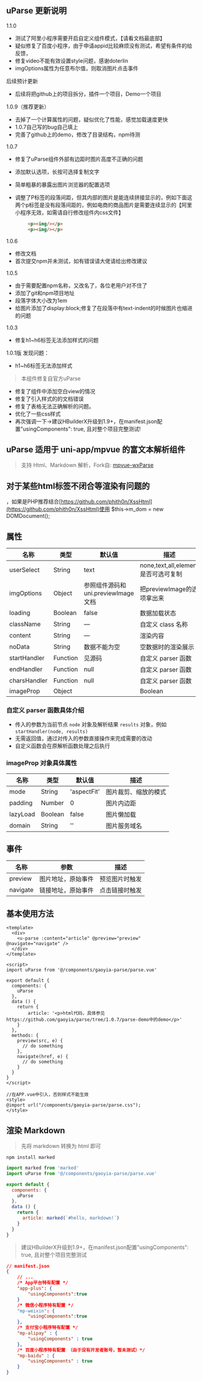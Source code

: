 ## uParse 更新说明
1.1.0

* 测试了阿里小程序需要开启自定义组件模式，【请看文档最底部】
* 疑似修复了百度小程序，由于申请appid比较麻烦没有测试，希望有条件的给反馈，
* 修复video不能有效设置style问题，感谢doterlin
* imgOptions属性为任意布尔值，则取消图片点击事件

后续预计更新
* 后续将把github上的项目拆分，插件一个项目，Demo一个项目

1.0.9（推荐更新）

* 去掉了一个计算属性的问题，疑似优化了性能，感觉加载速度更快
* 1.0.7自己写的bug自己填上
* 完善了github上的demo，修改了目录结构，npm待测

1.0.7

* 修复了uParse组件外部有边距时图片高度不正确的问题
* 添加默认选项，长按可选择复制文字
* 简单粗暴的暴露出图片浏览器的配置选项

* 调整了P标签的段落间距，但其内部的图片是能连续拼接显示的，例如下面这两个p标签是没有段落间距的，例如电商的商品图片是需要连续显示的【阿里小程序无效，如需请自行修改组件内css文件】

```html
		<p><img/></p>
		<p><img/></p>
```

1.0.6
* 修改文档
* 首次提交npm并未测试，如有错误请大佬请给出修改建议

1.0.5 

* 由于需要配置npm名称，又改名了，各位老用户对不住了
* 添加了git和npm项目地址
* 段落字体大小改为1em
* 给图片添加了display:block;修复了在段落中有text-indent的时候图片也缩进的问题

1.0.3
* 修复h1~h6标签无法添加样式的问题

1.0.1版
  发现问题：
* h1~h6标签无法添加样式

> 本组件修复自官方uParse

* 修复了组件中添加空白view的情况
* 修复了引入样式的的文档错误
* 修复了表格无法正确解析的问题。
* 优化了一些css样式
* 再次强调一下->建议HBuilderX升级到1.9+，在manifest.json配置"usingComponents": true, 且对整个项目完整测试!

## uParse 适用于 uni-app/mpvue 的富文本解析组件

> 支持 Html、Markdown 解析，Fork自: [mpvue-wxParse](https://github.com/F-loat/mpvue-wxParse)

## 对于某些html标签不闭合等渲染有问题的
，如果是PHP推荐结合[https://github.com/phith0n/XssHtml](https://github.com/phith0n/XssHtml)使用
 $this->m_dom = new DOMDocument();
 
## 属性

| 名称             | 类型          | 默认值        | 描述               |
| -----------------|--------------- | ------------- | ----------------  |
| userSelect       | String         | text          | none,text,all,element是否可选可复制|
| imgOptions       | Object         | 参照组件源码和uni.previewImage文档| 把previewImage的选项拿出来|
| loading          | Boolean        | false         | 数据加载状态       |
| className        | String         | —             | 自定义 class 名称  |
| content          | String         | —             | 渲染内容           |
| noData           | String         | 数据不能为空   | 空数据时的渲染展示  |
| startHandler     | Function       | 见源码         | 自定义 parser 函数 |
| endHandler       | Function       | null          | 自定义 parser 函数 |
| charsHandler     | Function       | null          | 自定义 parser 函数 |
| imageProp        | Object||Boolean         | 见下文        | 图片相关参数，当属性为任意布尔值时取消图片点击事件|

### 自定义 parser 函数具体介绍

* 传入的参数为当前节点 `node` 对象及解析结果 `results` 对象，例如 `startHandler(node, results)`
* 无需返回值，通过对传入的参数直接操作来完成需要的改动
* 自定义函数会在原解析函数处理之后执行

### imageProp 对象具体属性

| 名称              | 类型           | 默认值        | 描述                |
| -----------------|--------------- | ------------- | ------------------ |
| mode             | String         | 'aspectFit'   | 图片裁剪、缩放的模式 |
| padding          | Number         | 0             | 图片内边距          |
| lazyLoad         | Boolean        | false         | 图片懒加载          |
| domain           | String         | ''            | 图片服务域名        |

## 事件

| 名称             | 参数              | 描述              |
| -----------------|----------------- | ----------------  |
| preview          | 图片地址，原始事件 | 预览图片时触发     |
| navigate         | 链接地址，原始事件 | 点击链接时触发     |

## 基本使用方法


``` vue
<template>
  <div>
    <u-parse :content="article" @preview="preview" @navigate="navigate" />
  </div>
</template>

<script>
import uParse from '@/components/gaoyia-parse/parse.vue'

export default {
  components: {
    uParse
  },
  data () {
    return {
        article: '<p>html代码，具体参见https://github.com/gaoyia/parse/tree/1.0.7/parse-demo中的demo</p>'
    }
  },
  methods: {
    preview(src, e) {
      // do something
    },
    navigate(href, e) {
      // do something
    }
  }
}
</script>

//在APP.vue中引入，否则样式不能生效
<style>
@import url("/components/gaoyia-parse/parse.css");
</style>
```


## 渲染 Markdown

> 先将 markdown 转换为 html 即可

```
npm install marked
```

``` js
import marked from 'marked'
import uParse from '@/components/gaoyia-parse/parse.vue'

export default {
  components: {
    uParse
  },
  data () {
    return {
      article: marked(`#hello, markdown!`)
    }
  }
}
```

> 建议HBuilderX升级到1.9+，在manifest.json配置"usingComponents": true, 且对整个项目完整测试

``` json
// manifest.json  
{  
    // ...  
    /* App平台特有配置 */  
    "app-plus": {
        "usingComponents":true  
    }  
    /* 微信小程序特有配置 */  
    "mp-weixin": {
        "usingComponents":true
    },
	/* 支付宝小程序特有配置 */  
	"mp-alipay" : {
	    "usingComponents" : true
	},
	/* 百度小程序特有配置 （由于没有开发者账号，暂未测试）*/
	"mp-baidu" : {
	    "usingComponents" : true
	}
}  
```